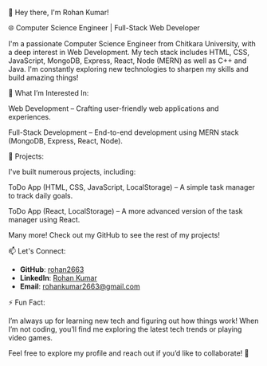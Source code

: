 👋 Hey there, I'm Rohan Kumar!


🌐 Computer Science Engineer | Full-Stack Web Developer


I'm a passionate Computer Science Engineer from Chitkara University, with a deep interest in Web Development. My tech stack includes HTML, CSS, JavaScript, MongoDB, Express, React, Node (MERN) as well as C++ and Java. I'm constantly exploring new technologies to sharpen my skills and build amazing things!


👀 What I’m Interested In:


Web Development – Crafting user-friendly web applications and experiences.

Full-Stack Development – End-to-end development using MERN stack (MongoDB, Express, React, Node).


💼 Projects:

I've built numerous projects, including:

ToDo App (HTML, CSS, JavaScript, LocalStorage) – A simple task manager to track daily goals.

ToDo App (React, LocalStorage) – A more advanced version of the task manager using React.

Many more! Check out my GitHub to see the rest of my projects!


📫 Let's Connect:

- **GitHub**: [rohan2663](https://github.com/rohan2663)
- **LinkedIn**: [Rohan Kumar](https://www.linkedin.com/in/rohankumar2663)
- **Email**: [rohankumar2663@gmail.com](mailto:rohankumar2663@gmail.com)


⚡ Fun Fact:

I’m always up for learning new tech and figuring out how things work! When I’m not coding, you’ll find me exploring the latest tech trends or playing video games.

Feel free to explore my profile and reach out if you’d like to collaborate! 🚀
